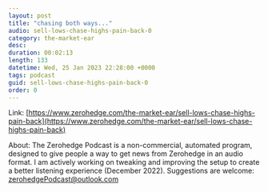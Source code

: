 ```yaml
---
layout: post
title: "chasing both ways..."
audio: sell-lows-chase-highs-pain-back-0
category: the-market-ear
desc: 
duration: 00:02:13
length: 133
datetime: Wed, 25 Jan 2023 22:28:00 +0000
tags: podcast
guid: sell-lows-chase-highs-pain-back-0
order: 0
---
```



Link: [https://www.zerohedge.com/the-market-ear/sell-lows-chase-highs-pain-back](https://www.zerohedge.com/the-market-ear/sell-lows-chase-highs-pain-back)

About: The Zerohedge Podcast is a non-commercial, automated program, designed to give people a way to get news from Zerohedge in an audio format.  I am actively working on tweaking and improving the setup to create a better listening experience (December 2022).  Suggestions are welcome: [zerohedgePodcast@outlook.com](mailto:zerohedgePodcast@outlook.com)